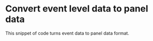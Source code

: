# Convert event level data to panel data


This snippet of code turns event data to panel data format.
